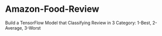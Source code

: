 # Amazon-Food-Review
Build a TensorFlow Model that Classifying Review in 3 Category: 1-Best, 2-Average, 3-Worst
